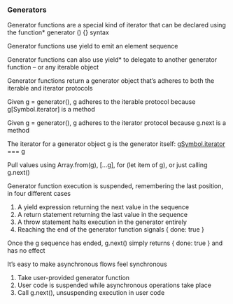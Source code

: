 ### Generators

Generator functions are a special kind of iterator that can be declared using the function* generator () {} syntax

Generator functions use yield to emit an element sequence

Generator functions can also use yield* to delegate to another generator function – or any iterable object

Generator functions return a generator object that’s adheres to both the iterable and iterator protocols

Given g = generator(), g adheres to the iterable protocol because g[Symbol.iterator] is a method

Given g = generator(), g adheres to the iterator protocol because g.next is a method

The iterator for a generator object g is the generator itself: g[Symbol.iterator]() === g

Pull values using Array.from(g), [...g], for (let item of g), or just calling g.next()


Generator function execution is suspended, remembering the last position, in four different cases
1. A yield expression returning the next value in the sequence
2. A return statement returning the last value in the sequence
3. A throw statement halts execution in the generator entirely
4. Reaching the end of the generator function signals { done: true }

Once the g sequence has ended, g.next() simply returns { done: true } and has no effect

It’s easy to make asynchronous flows feel synchronous

1. Take user-provided generator function
2. User code is suspended while asynchronous operations take place
3. Call g.next(), unsuspending execution in user code

